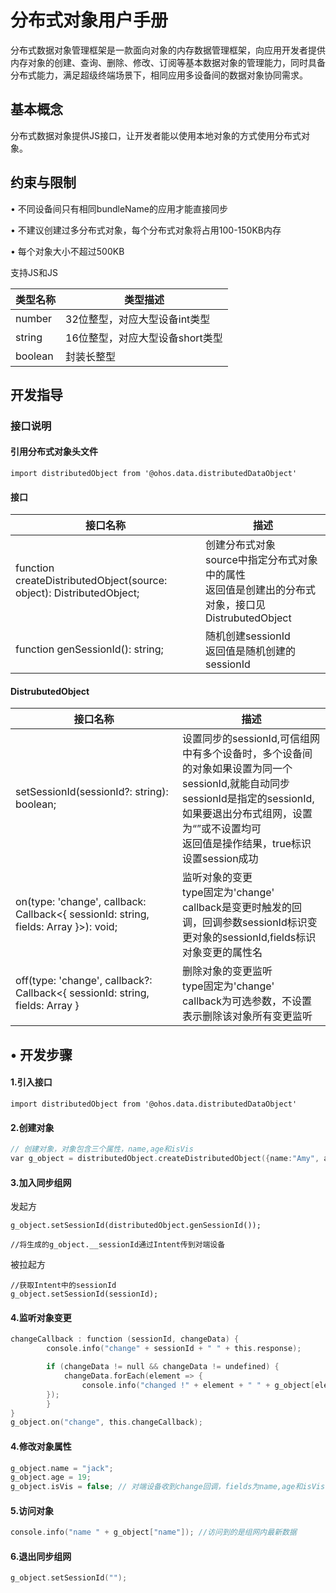 # 分布式对象用户手册

分布式数据对象管理框架是一款面向对象的内存数据管理框架，向应用开发者提供内存对象的创建、查询、删除、修改、订阅等基本数据对象的管理能力，同时具备分布式能力，满足超级终端场景下，相同应用多设备间的数据对象协同需求。 

## 基本概念

分布式数据对象提供JS接口，让开发者能以使用本地对象的方式使用分布式对象。

## 约束与限制

•	不同设备间只有相同bundleName的应用才能直接同步

•	不建议创建过多分布式对象，每个分布式对象将占用100-150KB内存

•	每个对象大小不超过500KB

支持JS和JS

| 类型名称    | 类型描述                                  |
| ----------- | ----------------------------------------- |
| number     | 32位整型，对应大型设备int类型             |
| string | 16位整型，对应大型设备short类型           |
| boolean | 封装长整型                                |

## 开发指导

### 接口说明

#### 引用分布式对象头文件

```
import distributedObject from '@ohos.data.distributedDataObject'
```

#### 接口

| 接口名称                                                     | 描述                                                         |
| ------------------------------------------------------------ | ------------------------------------------------------------ |
| function createDistributedObject(source: object): DistributedObject; | 创建分布式对象<br>source中指定分布式对象中的属性<br>返回值是创建出的分布式对象，接口见DistrubutedObject |
| function genSessionId(): string;                             | 随机创建sessionId<br>返回值是随机创建的sessionId             |

#### DistrubutedObject

| 接口名称                                                     | 描述                                                         |
| ------------------------------------------------------------ | ------------------------------------------------------------ |
| setSessionId(sessionId?: string): boolean;                   | 设置同步的sessionId,可信组网中有多个设备时，多个设备间的对象如果设置为同一个sessionId,就能自动同步<br>sessionId是指定的sessionId,如果要退出分布式组网，设置为“”或不设置均可<br>返回值是操作结果，true标识设置session成功 |
| on(type: 'change', callback: Callback<{ sessionId: string, fields: Array<string> }>): void; | 监听对象的变更<br>type固定为'change'<br>callback是变更时触发的回调，回调参数sessionId标识变更对象的sessionId,fields标识对象变更的属性名 |
| off(type: 'change', callback?: Callback<{ sessionId: string, fields: Array<string> } | 删除对象的变更监听<br>type固定为'change'<br>callback为可选参数，不设置表示删除该对象所有变更监听 |

## •	开发步骤

 #### 1.引入接口
```
import distributedObject from '@ohos.data.distributedDataObject'

```

  #### 2.创建对象
```c
// 创建对象，对象包含三个属性，name,age和isVis
var g_object = distributedObject.createDistributedObject({name:"Amy", age:18, isVis:false});
```
 #### 3.加入同步组网

发起方

```
g_object.setSessionId(distributedObject.genSessionId());

//将生成的g_object.__sessionId通过Intent传到对端设备
```

被拉起方

```
//获取Intent中的sessionId
g_object.setSessionId(sessionId);
```



 #### 4.监听对象变更

```c
changeCallback : function (sessionId, changeData) {
        console.info("change" + sessionId + " " + this.response);

        if (changeData != null && changeData != undefined) {
            changeData.forEach(element => {
                console.info("changed !" + element + " " + g_object[element]);
        });
        }
} 
g_object.on("change", this.changeCallback);
```
#### 4.修改对象属性

```c
g_object.name = "jack";
g_object.age = 19;
g_object.isVis = false; // 对端设备收到change回调，fields为name,age和isVis
```
#### 5.访问对象
```c
console.info("name " + g_object["name"]); //访问到的是组网内最新数据
```
#### 6.退出同步组网

```c
g_object.setSessionId("");
```

